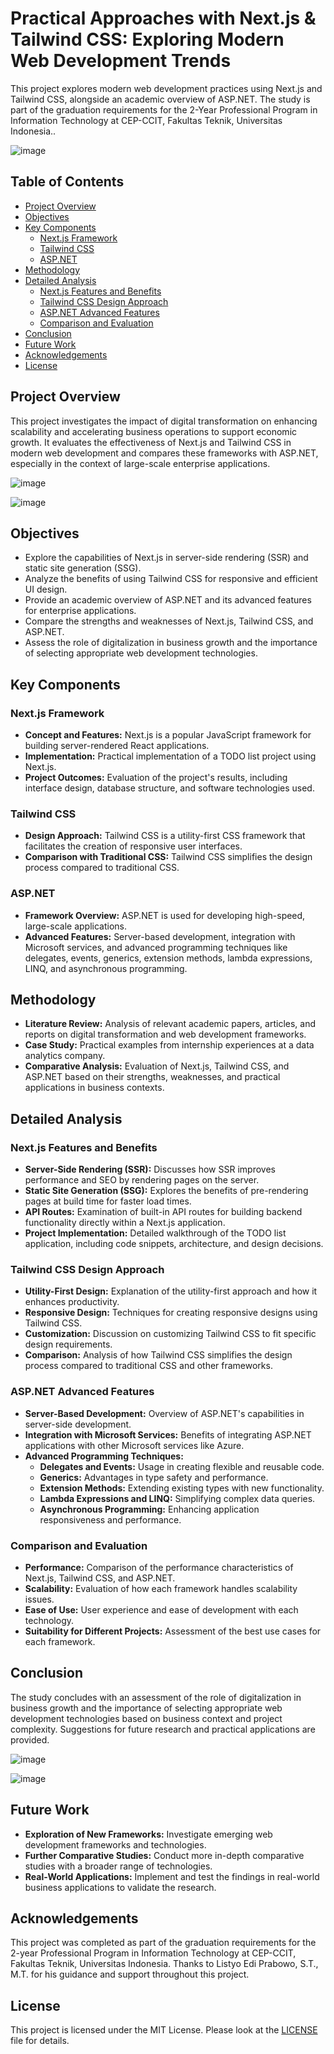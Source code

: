 # Practical Approaches with Next.js & Tailwind CSS: Exploring Modern Web Development Trends

This project explores modern web development practices using Next.js and Tailwind CSS, alongside an academic overview of ASP.NET. The study is part of the graduation requirements for the 2-Year Professional Program in Information Technology at CEP-CCIT, Fakultas Teknik, Universitas Indonesia..

![image](https://github.com/Qyuzet/ASP.NET-NextJs-Tailwind-Overview-Paper/assets/93258081/f9c12c17-067d-4cb7-a30f-b3cb14d8e1bc)


## Table of Contents

- [Project Overview](#project-overview)
- [Objectives](#objectives)
- [Key Components](#key-components)
  - [Next.js Framework](#nextjs-framework)
  - [Tailwind CSS](#tailwind-css)
  - [ASP.NET](#aspnet)
- [Methodology](#methodology)
- [Detailed Analysis](#detailed-analysis)
  - [Next.js Features and Benefits](#nextjs-features-and-benefits)
  - [Tailwind CSS Design Approach](#tailwind-css-design-approach)
  - [ASP.NET Advanced Features](#aspnet-advanced-features)
  - [Comparison and Evaluation](#comparison-and-evaluation)
- [Conclusion](#conclusion)
- [Future Work](#future-work)
- [Acknowledgements](#acknowledgements)
- [License](#license)

## Project Overview

This project investigates the impact of digital transformation on enhancing scalability and accelerating business operations to support economic growth. It evaluates the effectiveness of Next.js and Tailwind CSS in modern web development and compares these frameworks with ASP.NET, especially in the context of large-scale enterprise applications.

![image](https://github.com/Qyuzet/ASP.NET-NextJs-Tailwind-Overview-Paper/assets/93258081/a04a26ef-43ed-4e07-850d-deb646a5d921)

![image](https://github.com/Qyuzet/ASP.NET-NextJs-Tailwind-Overview-Paper/assets/93258081/09482705-764f-432c-86c6-619812935210)

## Objectives

- Explore the capabilities of Next.js in server-side rendering (SSR) and static site generation (SSG).
- Analyze the benefits of using Tailwind CSS for responsive and efficient UI design.
- Provide an academic overview of ASP.NET and its advanced features for enterprise applications.
- Compare the strengths and weaknesses of Next.js, Tailwind CSS, and ASP.NET.
- Assess the role of digitalization in business growth and the importance of selecting appropriate web development technologies.

## Key Components

### Next.js Framework

- **Concept and Features:** Next.js is a popular JavaScript framework for building server-rendered React applications.
- **Implementation:** Practical implementation of a TODO list project using Next.js.
- **Project Outcomes:** Evaluation of the project's results, including interface design, database structure, and software technologies used.

### Tailwind CSS

- **Design Approach:** Tailwind CSS is a utility-first CSS framework that facilitates the creation of responsive user interfaces.
- **Comparison with Traditional CSS:** Tailwind CSS simplifies the design process compared to traditional CSS.

### ASP.NET

- **Framework Overview:** ASP.NET is used for developing high-speed, large-scale applications.
- **Advanced Features:** Server-based development, integration with Microsoft services, and advanced programming techniques like delegates, events, generics, extension methods, lambda expressions, LINQ, and asynchronous programming.

## Methodology

- **Literature Review:** Analysis of relevant academic papers, articles, and reports on digital transformation and web development frameworks.
- **Case Study:** Practical examples from internship experiences at a data analytics company.
- **Comparative Analysis:** Evaluation of Next.js, Tailwind CSS, and ASP.NET based on their strengths, weaknesses, and practical applications in business contexts.

## Detailed Analysis

### Next.js Features and Benefits

- **Server-Side Rendering (SSR):** Discusses how SSR improves performance and SEO by rendering pages on the server.
- **Static Site Generation (SSG):** Explores the benefits of pre-rendering pages at build time for faster load times.
- **API Routes:** Examination of built-in API routes for building backend functionality directly within a Next.js application.
- **Project Implementation:** Detailed walkthrough of the TODO list application, including code snippets, architecture, and design decisions.

### Tailwind CSS Design Approach

- **Utility-First Design:** Explanation of the utility-first approach and how it enhances productivity.
- **Responsive Design:** Techniques for creating responsive designs using Tailwind CSS.
- **Customization:** Discussion on customizing Tailwind CSS to fit specific design requirements.
- **Comparison:** Analysis of how Tailwind CSS simplifies the design process compared to traditional CSS and other frameworks.

### ASP.NET Advanced Features

- **Server-Based Development:** Overview of ASP.NET's capabilities in server-side development.
- **Integration with Microsoft Services:** Benefits of integrating ASP.NET applications with other Microsoft services like Azure.
- **Advanced Programming Techniques:**
  - **Delegates and Events:** Usage in creating flexible and reusable code.
  - **Generics:** Advantages in type safety and performance.
  - **Extension Methods:** Extending existing types with new functionality.
  - **Lambda Expressions and LINQ:** Simplifying complex data queries.
  - **Asynchronous Programming:** Enhancing application responsiveness and performance.

### Comparison and Evaluation

- **Performance:** Comparison of the performance characteristics of Next.js, Tailwind CSS, and ASP.NET.
- **Scalability:** Evaluation of how each framework handles scalability issues.
- **Ease of Use:** User experience and ease of development with each technology.
- **Suitability for Different Projects:** Assessment of the best use cases for each framework.

## Conclusion

The study concludes with an assessment of the role of digitalization in business growth and the importance of selecting appropriate web development technologies based on business context and project complexity. Suggestions for future research and practical applications are provided.

![image](https://github.com/Qyuzet/ASP.NET-NextJs-Tailwind-Overview-Paper/assets/93258081/e6498dbc-8bbe-441f-aa09-fbc14775b346)

![image](https://github.com/Qyuzet/ASP.NET-NextJs-Tailwind-Overview-Paper/assets/93258081/146deea8-9f7d-4345-9465-86e6032d7603)


## Future Work

- **Exploration of New Frameworks:** Investigate emerging web development frameworks and technologies.
- **Further Comparative Studies:** Conduct more in-depth comparative studies with a broader range of technologies.
- **Real-World Applications:** Implement and test the findings in real-world business applications to validate the research.

## Acknowledgements

This project was completed as part of the graduation requirements for the 2-year Professional Program in Information Technology at CEP-CCIT, Fakultas Teknik, Universitas Indonesia. Thanks to Listyo Edi Prabowo, S.T., M.T. for his guidance and support throughout this project.

## License

This project is licensed under the MIT License. Please look at the [LICENSE](LICENSE) file for details.
